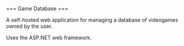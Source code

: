 === Game Database ===

A self-hosted web application for managing a database of videogames owned by the user.

Uses the ASP.NET web framework.
